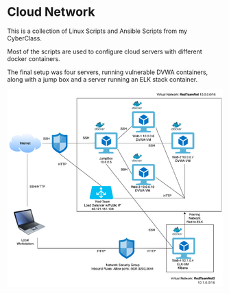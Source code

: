 # Cloud Network
This is a collection of Linux Scripts and Ansible Scripts from my CyberClass. 

Most of the scripts are used to configure cloud servers with different docker containers.

The final setup was four servers, running vulnerable DVWA containers, along with a jump box and a server running an ELK stack container.

![](./diagrams/Project_I_Cloud_Diagram.png)
